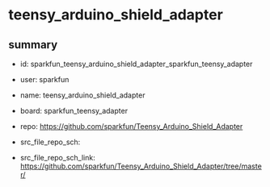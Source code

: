 # teensy_arduino_shield_adapter
 
## summary 
* id: sparkfun_teensy_arduino_shield_adapter_sparkfun_teensy_adapter
* user: sparkfun
* name: teensy_arduino_shield_adapter
* board: sparkfun_teensy_adapter
* repo: https://github.com/sparkfun/Teensy_Arduino_Shield_Adapter



* src_file_repo_sch: 
* src_file_repo_sch_link: https://github.com/sparkfun/Teensy_Arduino_Shield_Adapter/tree/master/






